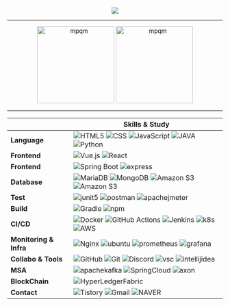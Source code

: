 <div align="center">
  <img src="https://capsule-render.vercel.app/api?type=transparent&color=timeAuto&height=45&section=header&text=ParkJongSeong&fontSize=45" />
</div>

* * *
<!--
<div align="center">
      <a href="https://github.com/devxb/gitanimals">
      <img src="https://render.gitanimals.org/farms/mpqm"/>
  </a>
</div>


 -->
<div align="center">
  <img height="180em" src="https://github-readme-stats.vercel.app/api/top-langs/?username=mpqm&layout=donut&locale=kr&theme=graywhite&show_icons=true" alt="mpqm" />
  <img height="180em" src="https://github-readme-stats.vercel.app/api?username=mpqm&show_icons=true&locale=kr&theme=graywhite" alt="mpqm" /> 
</div>

* * *

<div align = "center">
  
| |**Skills & Study**| 
|-------------|---------|
|**Language**| ![HTML5](https://img.shields.io/badge/html-E34F26?style=for-the-badge&logo=html5&logoColor=white) ![CSS](https://img.shields.io/badge/css-1572B6?style=for-the-badge&logo=css3&logoColor=white) ![JavaScript](https://img.shields.io/badge/javascript-F7DF1E?style=for-the-badge&logo=javascript&logoColor=white) ![JAVA](https://img.shields.io/badge/java-6DB33F?style=for-the-badge&logo=spring&logoColor=white) ![Python](https://img.shields.io/badge/python-3776AB?style=for-the-badge&logo=python&logoColor=white) |
|**Frontend**|  ![Vue.js](https://img.shields.io/badge/vue.js-4FC08D.svg?&style=for-the-badge&logo=vuedotjs&logoColor=white) ![React](https://img.shields.io/badge/react.js-61DAFB?style=for-the-badge&logo=react&logoColor=white) |
|**Frontend**| ![Spring Boot](https://img.shields.io/badge/springboot-6DB33F?style=for-the-badge&logo=springboot&logoColor=white) ![express](https://img.shields.io/badge/express-000000?style=for-the-badge&logo=express&logoColor=white)  |
| **Database**| ![MariaDB](https://img.shields.io/badge/mariadb-003545?style=for-the-badge&logo=mariadb&logoColor=white) ![MongoDB](https://img.shields.io/badge/mongodb-47A248?style=for-the-badge&logo=mongodb&logoColor=white)  ![Amazon S3](https://img.shields.io/badge/redis-FF4438?style=for-the-badge&logo=redis&logoColor=white) ![Amazon S3](https://img.shields.io/badge/amazon%20s3-569A31?style=for-the-badge&logo=amazons3&logoColor=white)|
| **Test**| ![junit5](https://img.shields.io/badge/junit5-25A162?style=for-the-badge&logo=junit5&logoColor=white) ![postman](https://img.shields.io/badge/postman-FF6C37?style=for-the-badge&logo=postman&logoColor=white) ![apachejmeter](https://img.shields.io/badge/jmeter-D22128.svg?style=for-the-badge&logo=apachejmeter&logoColor=white) |
| **Build**| ![Gradle](https://img.shields.io/badge/gradle-02303A?style=for-the-badge&logo=gradle&logoColor=white) ![npm](https://img.shields.io/badge/npm-D24939?style=for-the-badge&logo=npm&logoColor=white) |
| **CI/CD**|![Docker](https://img.shields.io/badge/docker-2496ED?style=for-the-badge&logo=docker&logoColor=white) ![GitHub Actions](https://img.shields.io/badge/githubactions-2088FF?style=for-the-badge&logo=githubactions&logoColor=white) ![Jenkins](https://img.shields.io/badge/jenkins-D24939?style=for-the-badge&logo=jenkins&logoColor=white) ![k8s](https://img.shields.io/badge/kubernetes-326CE5?style=for-the-badge&logo=kubernetes&logoColor=white) ![AWS](https://img.shields.io/badge/amazonec2-FF9900.svg?style=for-the-badge&logo=amazonec2&logoColor=white)|
| **Monitoring & Infra**| ![Nginx](https://img.shields.io/badge/nginx-009639?style=for-the-badge&logo=nginx&logoColor=white) ![ubuntu](https://img.shields.io/badge/ubuntu-E95420?style=for-the-badge&logo=ubuntu&logoColor=white) ![prometheus](https://img.shields.io/badge/prometheus-E6522C.svg?style=for-the-badge&logo=prometheus&logoColor=white) ![grafana](https://img.shields.io/badge/grafana-F46800.svg?style=for-the-badge&logo=grafana&logoColor=white) |
| **Collabo & Tools**| ![GitHub](https://img.shields.io/badge/Github-181717?style=for-the-badge&logo=github&logoColor=white) ![Git](https://img.shields.io/badge/Git-F05032?style=for-the-badge&logo=git&logoColor=white) ![Discord](https://img.shields.io/badge/Discord-%235865F2.svg?style=for-the-badge&logo=discord&logoColor=white) ![vsc](https://img.shields.io/badge/VisualStudioCode-2F80ED.svg?&style=for-the-badge&logo=VisualStudioCode&logoColor=white) ![intellijidea](https://img.shields.io/badge/intellijidea-000000.svg?&style=for-the-badge&logo=intellijidea&logoColor=white) |
|**MSA**| ![apachekafka](https://img.shields.io/badge/apachekafka-231F20?style=for-the-badge&logo=apachekafka&logoColor=white) ![SpringCloud](https://img.shields.io/badge/SpringCloud-6DB33F?style=for-the-badge&logo=spring&logoColor=white) ![axon](https://img.shields.io/badge/axonframework-FF9900?style=for-the-badge&logo=axonframework&logoColor=white) |
|**BlockChain**| ![HyperLedgerFabric](https://img.shields.io/badge/HyperLedgerFabric-2496ED?style=for-the-badge&logo=HyperLedgerFabric&logoColor=white) |
|**Contact**| ![Tistory](https://img.shields.io/badge/tistory-000000?style=for-the-badge&logo=Tistory&logoColor=white) ![Gmail](https://img.shields.io/badge/okqkrwhdtjd@gmail.com-D14836?style=for-the-badge&logo=gmail&logoColor=white) ![NAVER](https://img.shields.io/badge/okqkrwhdtjd@naver.com-03C75A?style=for-the-badge&logo=naver&logoColor=white) 
</div>
